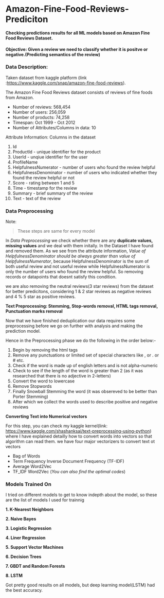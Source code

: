 # Amazon-Fine-Food-Reviews-Prediciton
**Checking predictions results for all ML models based on Amazon Fine Food Reviews Dataset.** 

#### Objective: Given a review we need to classify whether it is positve or negative.(Predicting semantics of the review)

### Data Description:

Taken dataset from kaggle platform (link :https://www.kaggle.com/snap/amazon-fine-food-reviews).

The Amazon Fine Food Reviews dataset consists of reviews of fine foods from Amazon.

- Number of reviews: 568,454
- Number of users: 256,059
- Number of products: 74,258
- Timespan: Oct 1999 - Oct 2012
- Number of Attributes/Columns in data: 10

Attribute Information: Columns in the dataset

1. Id
2. ProductId - unique identifier for the product
3. UserId - unqiue identifier for the user
4. ProfileName
5. HelpfulnessNumerator - number of users who found the review helpful
6. HelpfulnessDenominator - number of users who indicated whether they found the review helpful or not
7. Score - rating between 1 and 5
8. Time - timestamp for the review
9. Summary - brief summary of the review
10. Text - text of the review

### Data Preprocessing
Note:
>These steps are same for every model

In *Data Preprocessing* we check whether there are any **duplicate values, missing values** and we deal with them initally. In the Dataset I have found and removed them. As we see from the attribute information, *Value of HelpfulnessDenominator should be always greater than value of HelpfulnessNumerator*, because HelpfulnessDenominator is the sum of both useful review and not useful review while HelpfulnessNumerator is only the number of users who found the review helpful. So removing records or datapoints that doesnt satisfy this condition.

we are also removing the neutral reviews(3 star reviews) from the dataset for better predicitons, considering 1 & 2 star reviews as negative reviews and 4 % 5 star as positive reviews.

**Text Preprocessing: Stemming, Stop-words removal, HTML tags removal, Punctuation marks removal**

Now that we have finished deduplication our data requires some preprocessing before we go on further with analysis and making the prediction model.

Hence in the Preprocessing phase we do the following in the order below:-

1. Begin by removing the html tags
2. Remove any punctuations or limited set of special characters like , or . or # etc.
3. Check if the word is made up of english letters and is not alpha-numeric
4. Check to see if the length of the word is greater than 2 (as it was researched that there is no adjective in 2-letters)
5. Convert the word to lowercase
6. Remove Stopwords
7. Finally Snowball Stemming the word (it was obsereved to be better than Porter Stemming)
8. After which we collect the words used to describe positive and negative reviews

**Converting Text into Numerical vectors**

For this step, you can check my kaggle kernel(link: https://www.kaggle.com/shashanksai/text-preprocessing-using-python) where I have explained detailly how to convert words into vectors so that algorithm can read them.
we have four major vectorizers to convert text ot vectors
- Bag of Words
- Term Frequency Inverse Document Frequency (TF-IDF)
- Average Word2Vec
- TF_IDF Word2Vec
(*You can also find the optimal codes*)

### Models Trained On

I tried on different models to get to know indepth about the model, so these are the list of models I used for trainnig

**1. K-Nearest Neighbors**

**2. Naive Bayes**

**3. Logistic Regression**

**4. Liner Regression**

**5. Support Vector Machines**

**6. Decision Trees**

**7. GBDT and Random Forests**

**8. LSTM**

Got pretty good results on all models, but deep learning model(LSTM) had the best accuracy.



